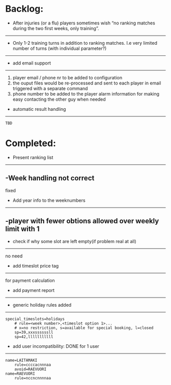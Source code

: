 Backlog:
=======


- After injuries (or a flu) players sometimes wish “no ranking matches during the two first weeks, only training”.
------------------------------------------------------------------------------------------------------------------


- Only 1-2 training turns in addition to ranking matches. I.e very limited number of turns (with individual parameter?)
-----------------------------------------------------------------------------------------------------------------------


- add email support
-------------------
  1) player email / phone nr to be added to configuration
  2) the ouput files would be re-processed and sent to each player in email
     triggered with a separate command
  3) phone number to be added to the player alarm information for making easy
     contacting the other guy when needed


- automatic result handling
---------------------------
    TBD


Completed:
=========


- Present ranking list
----------------------



-Week handling not correct
---------------------------
fixed


- Add year info to the weeknumbers
----------------------------------


-player with fewer obtions allowed over weekly limit with 1
------------------------------------------------------------

- check if why some slot are left empty(if problem real at all)
---------------------------------------------------------------
  no need


- add timeslot price tag
------------------------
for payment calculation


- add payment report
--------------------


- generic holiday rules added
---------------------
    special_timeslots=holidays
        # rule=<week number>,<timeslot option 1>...
        # x=no restriction, s=available for special booking, l=closed
        sp=39,xxxssssssll
        sp=42,lllllllllll

- add user incompatibility: DONE for 1 user
---------------------------
    name=LAITAMAKI
        rule=ccccacnnnaa
        avoid=RAEVUORI
    name=RAEVUORI
        rule=nccncnnnnaa
